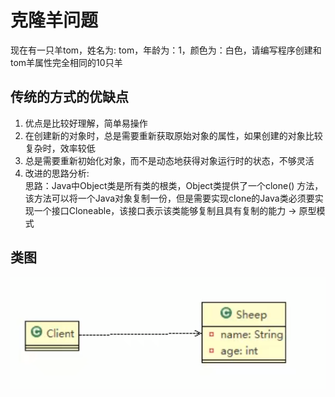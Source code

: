 # 克隆羊问题

现在有一只羊tom，姓名为: tom，年龄为：1，颜色为：白色，请编写程序创建和tom羊属性完全相同的10只羊

## 传统的方式的优缺点

1) 优点是比较好理解，简单易操作
2) 在创建新的对象时，总是需要重新获取原始对象的属性，如果创建的对象比较复杂时，效率较低
3) 总是需要重新初始化对象，而不是动态地获得对象运行时的状态，不够灵活
4) 改进的思路分析: \
   思路：Java中Object类是所有类的根类，Object类提供了一个clone()
   方法，该方法可以将一个Java对象复制一份，但是需要实现clone的Java类必须要实现一个接口Cloneable，该接口表示该类能够复制且具有复制的能力 -> 原型模式

## 类图

![img.png](../../../../resources/picture/img7.png)